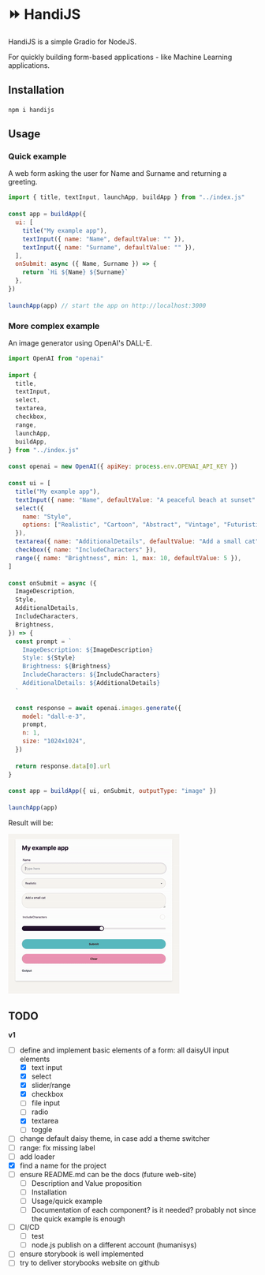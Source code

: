 # ⏩ HandiJS

HandiJS is a simple Gradio for NodeJS.

For quickly building form-based applications - like Machine Learning applications.

## Installation

`npm i handijs`

## Usage

### Quick example

A web form asking the user for Name and Surname and returning a greeting.

```javascript
import { title, textInput, launchApp, buildApp } from "../index.js"

const app = buildApp({
  ui: [
    title("My example app"),
    textInput({ name: "Name", defaultValue: "" }),
    textInput({ name: "Surname", defaultValue: "" }),
  ],
  onSubmit: async ({ Name, Surname }) => {
    return `Hi ${Name} ${Surname}`
  },
})

launchApp(app) // start the app on http://localhost:3000
```

### More complex example

An image generator using OpenAI's DALL-E.

```javascript
import OpenAI from "openai"

import {
  title,
  textInput,
  select,
  textarea,
  checkbox,
  range,
  launchApp,
  buildApp,
} from "../index.js"

const openai = new OpenAI({ apiKey: process.env.OPENAI_API_KEY })

const ui = [
  title("My example app"),
  textInput({ name: "Name", defaultValue: "A peaceful beach at sunset" }),
  select({
    name: "Style",
    options: ["Realistic", "Cartoon", "Abstract", "Vintage", "Futuristic"],
  }),
  textarea({ name: "AdditionalDetails", defaultValue: "Add a small cat" }),
  checkbox({ name: "IncludeCharacters" }),
  range({ name: "Brightness", min: 1, max: 10, defaultValue: 5 }),
]

const onSubmit = async ({
  ImageDescription,
  Style,
  AdditionalDetails,
  IncludeCharacters,
  Brightness,
}) => {
  const prompt = `
    ImageDescription: ${ImageDescription}
    Style: ${Style}
    Brightness: ${Brightness}
    IncludeCharacters: ${IncludeCharacters}
    AdditionalDetails: ${AdditionalDetails} 
  `

  const response = await openai.images.generate({
    model: "dall-e-3",
    prompt,
    n: 1,
    size: "1024x1024",
  })

  return response.data[0].url
}

const app = buildApp({ ui, onSubmit, outputType: "image" })

launchApp(app)
```

Result will be:

<img src="docs/handi-js-example.gif" />

## TODO

**v1**

- [ ] define and implement basic elements of a form: all daisyUI input elements
  - [x] text input
  - [x] select
  - [x] slider/range
  - [x] checkbox
  - [ ] file input
  - [ ] radio
  - [x] textarea
  - [ ] toggle
- [ ] change default daisy theme, in case add a theme switcher
- [ ] range: fix missing label
- [ ] add loader
- [x] find a name for the project
- [ ] ensure README.md can be the docs (future web-site)
  - [ ] Description and Value proposition
  - [ ] Installation
  - [ ] Usage/quick example
  - [ ] Documentation of each component? is it needed? probably not since the quick example is enough
- [ ] CI/CD
  - [ ] test
  - [ ] node.js publish on a different account (humanisys)
- [ ] ensure storybook is well implemented
- [ ] try to deliver storybooks website on github
